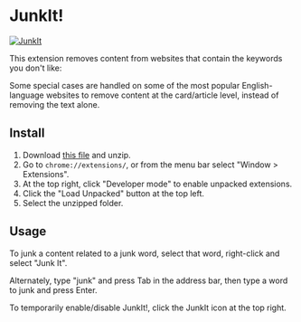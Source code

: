 # JunkIt!


[![JunkIt](https://img.youtube.com/vi/cwBD83SquVM/0.jpg)](https://youtu.be/cwBD83SquVM)

This extension removes content from websites that contain the keywords you don't like:

Some special cases are handled on some of the most popular English-language websites to remove content at the card/article level, instead of removing the text alone.

## Install

1. Download [this file](https://github.com/eighteight/JunkIt/archive/1.2.zip) and unzip.
2. Go to `chrome://extensions/`, or from the menu bar select "Window > Extensions".
3. At the top right, click "Developer mode" to enable unpacked extensions.
4. Click the "Load Unpacked" button at the top left.
5. Select the unzipped folder.

## Usage

To junk a content related to a junk word, select that word, right-click and select "Junk It".

Alternately, type "junk" and press Tab in the address bar, then type a word to junk and press Enter.

To temporarily enable/disable JunkIt!, click the JunkIt icon at the top right.

